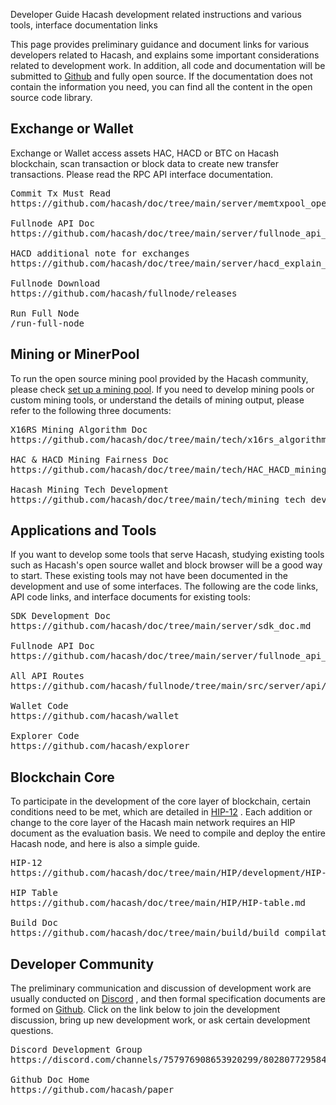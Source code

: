 Developer Guide
Hacash development related instructions and various tools, interface documentation links




This page provides preliminary guidance and document links for various developers related to Hacash, and explains some important considerations related to development work. In addition, all code and documentation will be submitted to [Github](https://github.com/hacash/miner) and fully open source. If the documentation does not contain the information you need, you can find all the content in the open source code library.


## Exchange or Wallet

Exchange or Wallet access assets HAC, HACD or BTC on Hacash blockchain, scan transaction or block data to create new transfer transactions. Please read the RPC API interface documentation. 

<pre class="links">
Commit Tx Must Read
https://github.com/hacash/doc/tree/main/server/memtxpool_operation_important_note.md

Fullnode API Doc
https://github.com/hacash/doc/tree/main/server/fullnode_api_doc.md

HACD additional note for exchanges
https://github.com/hacash/doc/tree/main/server/hacd_explain_for_exchange.md

Fullnode Download
https://github.com/hacash/fullnode/releases

Run Full Node
/run-full-node
</pre>


## Mining or MinerPool

To run the open source mining pool provided by the Hacash community, please check [set up a mining pool](/mining-pool). If you need to develop mining pools or custom mining tools, or understand the details of mining output, please refer to the following three documents:

<pre class="links">
X16RS Mining Algorithm Doc
https://github.com/hacash/doc/tree/main/tech/x16rs_algorithm_description.md

HAC & HACD Mining Fairness Doc
https://github.com/hacash/doc/tree/main/tech/HAC_HACD_mining_fairness_description.md

Hacash Mining Tech Development
https://github.com/hacash/doc/tree/main/tech/mining_tech_development_description.md
</pre>


## Applications and Tools

If you want to develop some tools that serve Hacash, studying existing tools such as Hacash's open source wallet and block browser will be a good way to start. These existing tools may not have been documented in the development and use of some interfaces. The following are the code links, API code links, and interface documents for existing tools:

<pre class="links">
SDK Development Doc
https://github.com/hacash/doc/tree/main/server/sdk_doc.md

Fullnode API Doc
https://github.com/hacash/doc/tree/main/server/fullnode_api_doc.md

All API Routes
https://github.com/hacash/fullnode/tree/main/src/server/api/routes.rs

Wallet Code
https://github.com/hacash/wallet

Explorer Code
https://github.com/hacash/explorer
</pre>


## Blockchain Core

To participate in the development of the core layer of blockchain, certain conditions need to be met, which are detailed in [HIP-12](https://github.com/hacash/doc/tree/main/HIP/development/HIP-12_Hacash_development_workflow_and_code_permission.pdf) . Each addition or change to the core layer of the Hacash main network requires an HIP document as the evaluation basis. We need to compile and deploy the entire Hacash node, and here is also a simple guide.
<pre class="links">
HIP-12
https://github.com/hacash/doc/tree/main/HIP/development/HIP-12_Hacash_development_workflow_and_code_permission.pdf

HIP Table
https://github.com/hacash/doc/tree/main/HIP/HIP-table.md

Build Doc
https://github.com/hacash/doc/tree/main/build/build_compilation.md
</pre>


## Developer Community

The preliminary communication and discussion of development work are usually conducted on [Discord](https://discord.gg/evtt4bDfKu) , and then formal specification documents are formed on [Github](https://github.com/hacash). Click on the link below to join the development discussion, bring up new development work, or ask certain development questions.

<pre class="links">
Discord Development Group
https://discord.com/channels/757976908653920299/802807729584209920

Github Doc Home
https://github.com/hacash/paper
</pre>